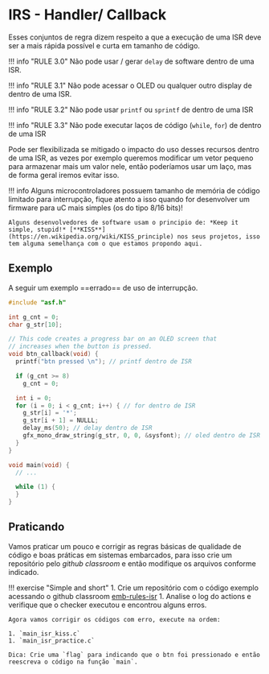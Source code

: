 # IRS - Handler/ Callback 

Esses conjuntos de regra dizem respeito a que a execução de uma ISR deve ser a mais rápida possível e curta em tamanho de código. 

!!! info "RULE 3.0"
    Não pode usar / gerar `delay` de software dentro de uma ISR.

!!! info "RULE 3.1"
    Não pode acessar o OLED ou qualquer outro display de dentro de uma ISR.
   
!!! info "RULE 3.2"
    Não pode usar `printf` ou `sprintf` de dentro de uma ISR 
    
!!! info "RULE 3.3"
    Não pode executar laços de código (`while`, `for`) de dentro de uma ISR 

Pode ser flexibilizada se mitigado o impacto do uso desses recursos dentro de uma ISR, as vezes por exemplo queremos modificar um vetor pequeno para armazenar mais um valor nele, então poderíamos usar um laço, mas de forma geral iremos evitar isso.

!!! info
    Alguns microcontroladores possuem tamanho de memória de código limitado para interrupção, fique atento a isso quando for desenvolver um firmware para uC mais simples (os do tipo 8/16 bits)!
    
    Alguns desenvolvedores de software usam o principio de: *Keep it simple, stupid!* [**KISS**](https://en.wikipedia.org/wiki/KISS_principle) nos seus projetos, isso tem alguma semelhança com o que estamos propondo aqui.

## Exemplo

A seguir um exemplo ==errado== de uso de interrupção.

```c
#include "asf.h"

int g_cnt = 0;
char g_str[10];

// This code creates a progress bar on an OLED screen that
// increases when the button is pressed.
void btn_callback(void) {
  printf("btn pressed \n"); // printf dentro de ISR

  if (g_cnt >= 8)
    g_cnt = 0;

  int i = 0;
  for (i = 0; i < g_cnt; i++) { // for dentro de ISR
    g_str[i] = '*';
    g_str[i + 1] = NULLL;
    delay_ms(50); // delay dentro de ISR
    gfx_mono_draw_string(g_str, 0, 0, &sysfont); // oled dentro de ISR
  }
}

void main(void) {
  // ...

  while (1) {
  }
}
```

## Praticando

Vamos praticar um pouco e corrigir as regras básicas de qualidade de código e boas práticas em sistemas embarcados, para isso crie um repositório pelo *github classroom* e então modifique os arquivos conforme indicado.

!!! exercise "Simple and short"
    1. Crie um repositório com o código exemplo acessando o github classroom [emb-rules-isr]({{rules_isr_classroom}})
    1. Analise o log do actions e verifique que o checker executou e encontrou alguns erros.

    Agora vamos corrigir os códigos com erro, execute na ordem:
    
    1. `main_isr_kiss.c`
    1. `main_isr_practice.c`
    
    Dica: Crie uma `flag` para indicando que o btn foi pressionado e então reescreva o código na função `main`.

